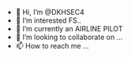 - 👋 Hi, I’m @DKHSEC4
- 👀 I’m interested FS..
- 🌱 I’m currently an AIRLINE PILOT
- 💞️ I’m looking to collaborate on ...
- 📫 How to reach me ...

<!---
DKHSEC4/DKHSEC4 is a ✨ special ✨ repository because its `README.md` (this file) appears on your GitHub profile.
You can click the Preview link to take a look at your changes.
--->
